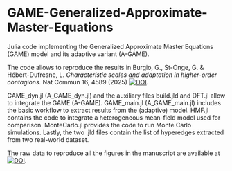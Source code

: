 # GAME-Generalized-Approximate-Master-Equations

Julia code implementing the Generalized Approximate Master Equations (GAME) model and its adaptive variant (A-GAME).

The code allows to reproduce the results in Burgio, G., St-Onge, G. & Hébert-Dufresne, L. _Characteristic scales and adaptation in higher-order contagions._ Nat Commun 16, 4589 (2025) [![DOI](https://doi.org/10.1038/s41467-025-59777-0)](https://doi.org/10.1038/s41467-025-59777-0).

GAME_dyn.jl (A_GAME_dyn.jl) and the auxiliary files build.jld and DFT.jl allow to integrate the GAME (A-GAME). GAME_main.jl (A_GAME_main.jl) includes the basic workflow to extract results from the (adaptive) model. HMF.jl contains the code to integrate a heterogeneous mean-field model used for comparison. MonteCarlo.jl provides the code to run Monte Carlo simulations. Lastly, the two .jld files contain the list of hyperedges extracted from two real-world dataset.

The raw data to reproduce all the figures in the manuscript are available at [![DOI](https://zenodo.org/badge/DOI/10.5281/zenodo.15352770.svg)](https://doi.org/10.5281/zenodo.15352770).
